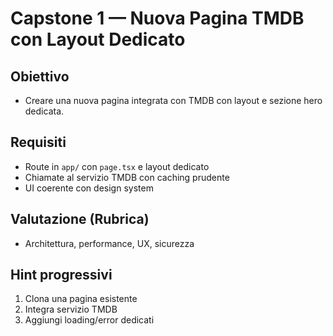 # Capstone 1 — Nuova Pagina TMDB con Layout Dedicato

## Obiettivo
- Creare una nuova pagina integrata con TMDB con layout e sezione hero dedicata.

## Requisiti
- Route in `app/` con `page.tsx` e layout dedicato
- Chiamate al servizio TMDB con caching prudente
- UI coerente con design system

## Valutazione (Rubrica)
- Architettura, performance, UX, sicurezza

## Hint progressivi
1) Clona una pagina esistente
2) Integra servizio TMDB
3) Aggiungi loading/error dedicati
